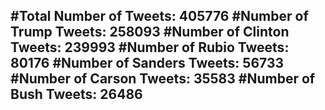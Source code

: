 #Total Number of Tweets: 405776 
#Number of Trump Tweets: 258093
#Number of Clinton Tweets: 239993
#Number of Rubio Tweets: 80176
#Number of Sanders Tweets: 56733
#Number of Carson Tweets: 35583
#Number of Bush Tweets: 26486
---
